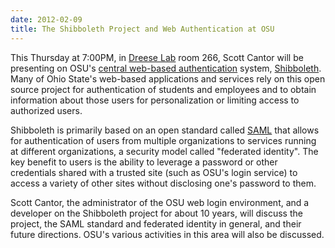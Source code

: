 ```yaml
---
date: 2012-02-09
title: The Shibboleth Project and Web Authentication at OSU
---
```

This Thursday at 7:00PM, in [Dreese Lab](http://www.osu.edu/map/building.php?building=279) room 266, Scott Cantor will be presenting on OSU's [central web-based authentication](https://webauth.service.ohio-state.edu/%7Eshibboleth/) system, [Shibboleth](http://shibboleth.internet2.edu/). Many of Ohio State's web-based applications and services rely on this open source project for authentication of students and employees and to obtain information about those users for personalization or limiting access to authorized users.

Shibboleth is primarily based on an open standard called [SAML](http://saml.xml.org/) that allows for authentication of users from multiple organizations to services running at different organizations, a security model called "federated identity". The key benefit to users is the ability to leverage a password or other credentials shared with a trusted site (such as OSU's login service) to access a variety of other sites without disclosing one's password to them.

Scott Cantor, the administrator of the OSU web login environment, and a developer on the Shibboleth project for about 10 years, will discuss the project, the SAML standard and federated identity in general, and their future directions. OSU's various activities in this area will also be discussed.

